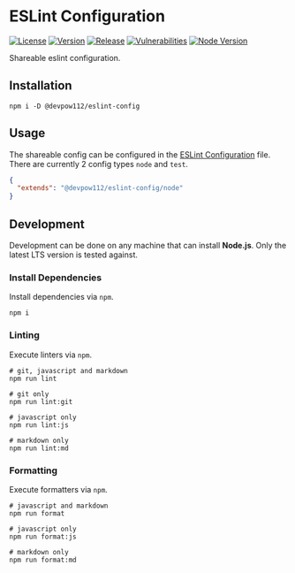 # ESLint Configuration

[![License][License Badge]](LICENSE)
[![Version][Version Badge]][Version Package]
[![Release][Release Badge]][Release Workflow]
[![Vulnerabilities][Vulnerabilities Badge]][Vulnerabilities Report]
[![Node Version][Node Version Badge]](package.json#L44-L45)

Shareable eslint configuration.

## Installation

```console
npm i -D @devpow112/eslint-config
```

## Usage

The shareable config can be configured in the [ESLint Configuration] file. There
are currently 2 config types `node` and `test`.

```json
{
  "extends": "@devpow112/eslint-config/node"
}
```

## Development

Development can be done on any machine that can install **Node.js**. Only the
latest LTS version is tested against.

### Install Dependencies

Install dependencies via `npm`.

```console
npm i
```

### Linting

Execute linters via `npm`.

```console
# git, javascript and markdown
npm run lint

# git only
npm run lint:git

# javascript only
npm run lint:js

# markdown only
npm run lint:md
```

### Formatting

Execute formatters via `npm`.

```console
# javascript and markdown
npm run format

# javascript only
npm run format:js

# markdown only
npm run format:md
```

<!-- links -->
[License Badge]: https://img.shields.io/github/license/devpow112/eslint-config?label=License
[Version Badge]: https://img.shields.io/npm/v/@devpow112/eslint-config?label=Version
[Version Package]: https://www.npmjs.com/@devpow112/eslint-config
[Node Version Badge]: https://img.shields.io/node/v/@devpow112/eslint-config
[Release Badge]: https://github.com/devpow112/eslint-config/actions/workflows/release.yml/badge.svg?branch=main
[Release Workflow]: https://github.com/devpow112/eslint-config/actions/workflows/release.yml?query=branch%3Amain
[Vulnerabilities Badge]: https://img.shields.io/snyk/vulnerabilities/github/devpow112/eslint-config?label=Vulnerabilities
[Vulnerabilities Report]: https://snyk.io/test/github/devpow112/eslint-config
[ESLint Configuration]: https://eslint.org/docs/user-guide/configuring
